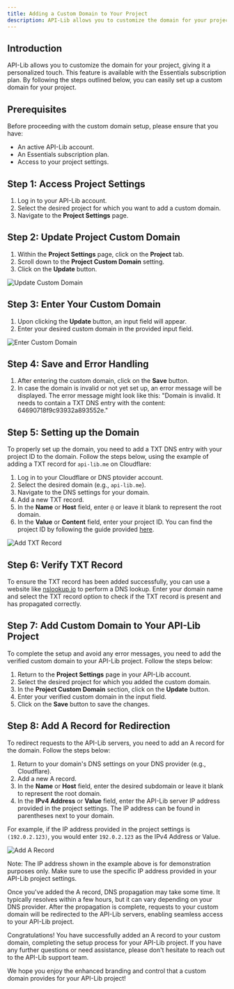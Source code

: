 ```yaml
---
title: Adding a Custom Domain to Your Project
description: API-Lib allows you to customize the domain for your project, giving it a personalized touch. This feature is available with the Essentials subscription plan. By following the steps outlined below, you can easily set up a custom domain for your project.
---
```


## Introduction

API-Lib allows you to customize the domain for your project, giving it a personalized touch. This feature is available with the Essentials subscription plan. By following the steps outlined below, you can easily set up a custom domain for your project.

## Prerequisites

Before proceeding with the custom domain setup, please ensure that you have:

- An active API-Lib account.
- An Essentials subscription plan.
- Access to your project settings.

## Step 1: Access Project Settings

1. Log in to your API-Lib account.
2. Select the desired project for which you want to add a custom domain.
3. Navigate to the **Project Settings** page.


## Step 2: Update Project Custom Domain

1. Within the **Project Settings** page, click on the **Project** tab.
2. Scroll down to the **Project Custom Domain** setting.
3. Click on the **Update** button.

![Update Custom Domain](https://example.com/images/update_custom_domain.png)

## Step 3: Enter Your Custom Domain

1. Upon clicking the **Update** button, an input field will appear.
2. Enter your desired custom domain in the provided input field.

![Enter Custom Domain](https://example.com/images/enter_custom_domain.png)

## Step 4: Save and Error Handling

1. After entering the custom domain, click on the **Save** button.
2. In case the domain is invalid or not yet set up, an error message will be displayed. The error message might look like this: "Domain is invalid. It needs to contain a TXT DNS entry with the content: 64690718f9c93932a893552e."

## Step 5: Setting up the Domain

To properly set up the domain, you need to add a TXT DNS entry with your project ID to the domain. Follow the steps below, using the example of adding a TXT record for `api-lib.me` on Cloudflare:

1. Log in to your Cloudflare or DNS ptovider account.
2. Select the desired domain (e.g., `api-lib.me`).
3. Navigate to the DNS settings for your domain.
4. Add a new TXT record.
5. In the **Name** or **Host** field, enter `@` or leave it blank to represent the root domain.
6. In the **Value** or **Content** field, enter your project ID. You can find the project ID by following the guide provided [here](https://api-lib.com/guides/finding-project-id).

![Add TXT Record](https://example.com/images/add_txt_record_cloudflare.png)

## Step 6: Verify TXT Record

To ensure the TXT record has been added successfully, you can use a website like [nslookup.io](https://www.nslookup.io/txt-lookup/) to perform a DNS lookup. Enter your domain name and select the TXT record option to check if the TXT record is present and has propagated correctly.

## Step 7: Add Custom Domain to Your API-Lib Project

To complete the setup and avoid any error messages, you need to add the verified custom domain to your API-Lib project. Follow the steps below:

1. Return to the **Project Settings** page in your API-Lib account.
2. Select the desired project for which you added the custom domain.
3. In the **Project Custom Domain** section, click on the **Update** button.
4. Enter your verified custom domain in the input field.
5. Click on the **Save** button to save the changes.


## Step 8: Add A Record for Redirection

To redirect requests to the API-Lib servers, you need to add an A record for the domain. Follow the steps below:

1. Return to your domain's DNS settings on your DNS provider (e.g., Cloudflare).
2. Add a new A record.
3. In the **Name** or **Host** field, enter the desired subdomain or leave it blank to represent the root domain.
4. In the **IPv4 Address** or **Value** field, enter the API-Lib server IP address provided in the project settings. The IP address can be found in parentheses next to your domain.

For example, if the IP address provided in the project settings is `(192.0.2.123)`, you would enter `192.0.2.123` as the IPv4 Address or Value.

![Add A Record](https://example.com/images/add_a_record_cloudflare.png)

Note: The IP address shown in the example above is for demonstration purposes only. Make sure to use the specific IP address provided in your API-Lib project settings.

Once you've added the A record, DNS propagation may take some time. It typically resolves within a few hours, but it can vary depending on your DNS provider. After the propagation is complete, requests to your custom domain will be redirected to the API-Lib servers, enabling seamless access to your API-Lib project.

Congratulations! You have successfully added an A record to your custom domain, completing the setup process for your API-Lib project. If you have any further questions or need assistance, please don't hesitate to reach out to the API-Lib support team.

We hope you enjoy the enhanced branding and control that a custom domain provides for your API-Lib project!